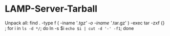 LAMP-Server-Tarball
===================

Unpack all:
  find . -type f \( -iname '*.tgz' -o -iname '*.tar.gz' \) -exec tar -zxf {} \;
  for i in `ls -d */`; do ln -s $i `echo $i | cut -d '-' -f1`; done
